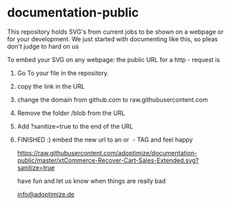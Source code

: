 # documentation-public
This repository holds SVG's from current jobs to be shown on a webpage or for your development.
We just started with documenting like this, so pleas don't judge to hard on us

To embed your SVG on any webpage:
the public URL for a http - request is

1. Go To your file in the repository.
2. copy the link in the URL
3. change the domain from github.com to
   raw.githubusercontent.com 
4. Remove the folder /blob from the URL 
5. Add ?sanitize=true to the end of the URL
6. FINISHED :) embed the new url to an <object> or <img> - TAG and feel happy
 
   https://raw.githubusercontent.com/adoptimize/documentation-public/master/xtCommerce-Recover-Cart-Sales-Extended.svg?sanitize=true

have fun and let us know when things are really bad

info@adoptimize.de
